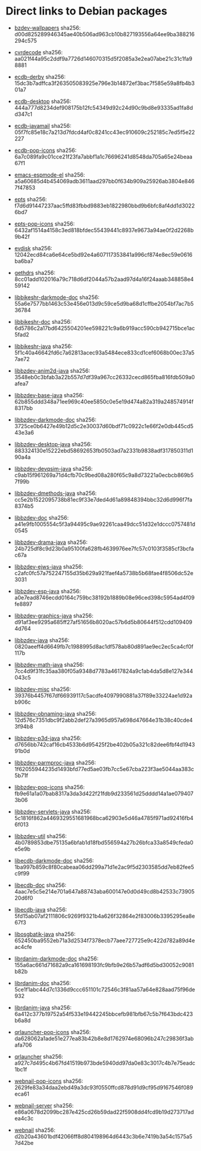 # Direct links to Debian packages
 
  - [bzdev-wallpapers](./archive/pool/contrib/b/bzdev-wallpapers/bzdev-wallpapers_1.0.0_all.deb)
    sha256: d00d825289946345ae40b506ad963cb10b827193556a64ee9ba388216294c575
 
  - [cvrdecode](./archive/pool/contrib/c/cvrdecode/cvrdecode_1.2_all.deb)
    sha256: aa021f44a95c2ddf9a7726d146070315d5f2085a3e2ea07abe21c31c1fa98881
 
  - [ecdb-derby](./archive/pool/contrib/e/ecdb-derby/ecdb-derby_0.1.7_all.deb)
    sha256: 15dc3b7adffca3f263505083925e796e3b14872ef3bac7f585e59a8fb4b301a7
 
  - [ecdb-desktop](./archive/pool/contrib/e/ecdb-desktop/ecdb-desktop_0.1.7_all.deb)
    sha256: 444a777d8234def908175b12fc54349d92c24d90c9bd8e93335ad1fa8dd347c1
 
  - [ecdb-javamail](./archive/pool/contrib/e/ecdb-javamail/ecdb-javamail_0.1.7_all.deb)
    sha256: 05f7fc85e18c7a213d7fdcd4af0c8241cc43ec910609c252185c7ed5f5e22227
 
  - [ecdb-pop-icons](./archive/pool/contrib/e/ecdb-pop-icons/ecdb-pop-icons_0.1.7_all.deb)
    sha256: 6a7c089fa9c01cce21f23fa7abbf1a1c76696241d8548da705a65e24beaa67f1
 
  - [emacs-espmode-el](./archive/pool/contrib/e/emacs-espmode-el/emacs-espmode-el_1.1_all.deb)
    sha256: a5a60685d4b454069adb3611aad297bb0f634b909a25926ab3804e8467f47853
 
  - [epts](./archive/pool/contrib/e/epts/epts_1.1.29_all.deb)
    sha256: f7d6d91447237aac5ffd83fbbd9883eb1822980bbd9b6bfc8af4dd1d30226bd7
 
  - [epts-pop-icons](./archive/pool/contrib/e/epts-pop-icons/epts-pop-icons_1.1.29_all.deb)
    sha256: 6432af1514a4158c3ed818bfdec55439441c8937e9673a94ae0f2d2268b9b42f
 
  - [evdisk](./archive/pool/contrib/e/evdisk/evdisk_1.13.1_all.deb)
    sha256: 12042ecd84ca6e64ce5bd92e4a607117353841a996cf874e8ec59e0616ba6ba7
 
  - [gethdrs](./archive/pool/contrib/g/gethdrs/gethdrs_1.1.1_all.deb)
    sha256: 8cc01add102016a79c718d6df2044a57b2aad97d4a16f24aaab348858e459142
 
  - [libbikeshr-darkmode-doc](./archive/pool/contrib/libb/libbikeshr-darkmode-doc/libbikeshr-darkmode-doc_1.4.9_all.deb)
    sha256: 55a6e7577bb1463c53e456e013d9c59ce5d9ba68d1cffbe2054bf7ac7b536784
 
  - [libbikeshr-doc](./archive/pool/contrib/libb/libbikeshr-doc/libbikeshr-doc_1.4.9_all.deb)
    sha256: 6d5786c2a17bd6425504201ee598221c9a6b919acc590cb942715bce1ac5fad2
 
  - [libbikeshr-java](./archive/pool/contrib/libb/libbikeshr-java/libbikeshr-java_1.4.9_all.deb)
    sha256: 5f1c40a46642fd6c7a62813acec93a5484ece833cd1cef6068b00ec37a57ae72
 
  - [libbzdev-anim2d-java](./archive/pool/contrib/libb/libbzdev-anim2d-java/libbzdev-anim2d-java_2.1.45_all.deb)
    sha256: 3548eb0c3bfab3a22b557d7df39a967cc26332cecd865fba816fdb509a0afea7
 
  - [libbzdev-base-java](./archive/pool/contrib/libb/libbzdev-base-java/libbzdev-base-java_2.1.45_all.deb)
    sha256: 62b855ddd348a71ee969c40ee5850c0e5e19d474a82a319a248574914f8317bb
 
  - [libbzdev-darkmode-doc](./archive/pool/contrib/libb/libbzdev-darkmode-doc/libbzdev-darkmode-doc_2.1.45_all.deb)
    sha256: 3725ce0b6427e49b12d5c2e30037d60bdf71c0922c1e66f2e0db445cd543e3a6
 
  - [libbzdev-desktop-java](./archive/pool/contrib/libb/libbzdev-desktop-java/libbzdev-desktop-java_2.1.45_all.deb)
    sha256: 883324130e15222ebd58692653fb0503ad7a2331b9838adf317850311d190a4a
 
  - [libbzdev-devqsim-java](./archive/pool/contrib/libb/libbzdev-devqsim-java/libbzdev-devqsim-java_2.1.45_all.deb)
    sha256: c9ab15f961269a71d4cfb70c9bed08a280f65c9a8d73221a0ecbcb869b57f99b
 
  - [libbzdev-dmethods-java](./archive/pool/contrib/libb/libbzdev-dmethods-java/libbzdev-dmethods-java_2.1.45_all.deb)
    sha256: cc5e2b1522095738b81ec9f33e7ded4d61a89848394bbc32d6d996f7fa8374b5
 
  - [libbzdev-doc](./archive/pool/contrib/libb/libbzdev-doc/libbzdev-doc_2.1.45_all.deb)
    sha256: a41e9fb1005554c5f3a94495c9ae92261caa49dcc51d32e1dccc0757481d0545
 
  - [libbzdev-drama-java](./archive/pool/contrib/libb/libbzdev-drama-java/libbzdev-drama-java_2.1.45_all.deb)
    sha256: 24b725df8c9d23b0a95100fa628fb4639976ee7fc57c0103f3585cf3bcfac67a
 
  - [libbzdev-ejws-java](./archive/pool/contrib/libb/libbzdev-ejws-java/libbzdev-ejws-java_2.1.45_all.deb)
    sha256: c2afc0fc57a752247155d35b629a921faef4a5738b5b68fae4f8506dc52e3031
 
  - [libbzdev-esp-java](./archive/pool/contrib/libb/libbzdev-esp-java/libbzdev-esp-java_2.1.45_all.deb)
    sha256: a0e7ead8746ecdd0164c759bc38192b1889b08e96ced398c5954ad4f09fe8897
 
  - [libbzdev-graphics-java](./archive/pool/contrib/libb/libbzdev-graphics-java/libbzdev-graphics-java_2.1.45_all.deb)
    sha256: d91af3ee9295a685ff27af51656b8020ac57b6d5b80644f512cdd1094094d764
 
  - [libbzdev-java](./archive/pool/contrib/libb/libbzdev-java/libbzdev-java_2.1.45_all.deb)
    sha256: 0820aeeff4d6649fb7c1988995d8ac1df578ab80d891ae9ec2ec5ca4cf0f117b
 
  - [libbzdev-math-java](./archive/pool/contrib/libb/libbzdev-math-java/libbzdev-math-java_2.1.45_all.deb)
    sha256: 7cc4d9f31fc35aa380f05a9348d7783a4617824a9c1ab4da5d8e127e344043c5
 
  - [libbzdev-misc](./archive/pool/contrib/libb/libbzdev-misc/libbzdev-misc_2.1.45_all.deb)
    sha256: 39376b4457f67df66939117c5acdfe4097990881a37f89e33224ae1d92ab906c
 
  - [libbzdev-obnaming-java](./archive/pool/contrib/libb/libbzdev-obnaming-java/libbzdev-obnaming-java_2.1.45_all.deb)
    sha256: 12d576c7351dbc9f2abb2def27a3965d957a698d47664e31b38c40cde43f94b8
 
  - [libbzdev-p3d-java](./archive/pool/contrib/libb/libbzdev-p3d-java/libbzdev-p3d-java_2.1.45_all.deb)
    sha256: d7656bb742caf16cb4533b6d95425f2be402b05a321c82dee6fbf4d194391b0d
 
  - [libbzdev-parmproc-java](./archive/pool/contrib/libb/libbzdev-parmproc-java/libbzdev-parmproc-java_2.1.45_all.deb)
    sha256: 1f62055944235d1493bfd77ed5ae03fb7cc5e67cba223f3ae5044aa383c5b71f
 
  - [libbzdev-pop-icons](./archive/pool/contrib/libb/libbzdev-pop-icons/libbzdev-pop-icons_2.1.45_all.deb)
    sha256: fb9e61a1a07bab8317a3da3d422f21fdb9d233561d25dddd14a1ae0794073b06
 
  - [libbzdev-servlets-java](./archive/pool/contrib/libb/libbzdev-servlets-java/libbzdev-servlets-java_2.1.45_all.deb)
    sha256: 5c1816f862a4469329551681968bca62903e5d46a4785f971ad92416fb46f013
 
  - [libbzdev-util](./archive/pool/contrib/libb/libbzdev-util/libbzdev-util_2.1.45_all.deb)
    sha256: 4b0789853dbe75135a6bfab1d18fbd556594a27b26bfca33a8549cfeda0e5e9b
 
  - [libecdb-darkmode-doc](./archive/pool/contrib/libe/libecdb-darkmode-doc/libecdb-darkmode-doc_0.1.7_all.deb)
    sha256: 1ba997b859c8f80cabeaa06dd299a71d1e2ac9f5d2303585dd7eb82fee5c9f99
 
  - [libecdb-doc](./archive/pool/contrib/libe/libecdb-doc/libecdb-doc_0.1.7_all.deb)
    sha256: 4aac7e5c5e214e701a647a88743aba600147e0d0d49cd8b42533c7390520d6f0
 
  - [libecdb-java](./archive/pool/contrib/libe/libecdb-java/libecdb-java_0.1.7_all.deb)
    sha256: 5fd15ab07af2111806c9269f9321b4a626f32864e2f83006b3395295ea8e67f3
 
  - [libosgbatik-java](./archive/pool/contrib/libo/libosgbatik-java/libosgbatik-java_0.4.2_all.deb)
    sha256: 652450ba9552eb71a3d2534f7378ecb77aee727725e9c422d782a89d4eac4cfe
 
  - [librdanim-darkmode-doc](./archive/pool/contrib/libr/librdanim-darkmode-doc/librdanim-darkmode-doc_1.4.13_all.deb)
    sha256: 155a6ac661d71682a9ca161698193fc9bfb9e26b57adf6d5bd30052c9081b82b
 
  - [librdanim-doc](./archive/pool/contrib/libr/librdanim-doc/librdanim-doc_1.4.13_all.deb)
    sha256: 5ce1f1abc44d7c1336d9ccc651101c72546c3f81aa57a64e828aad75f96de932
 
  - [librdanim-java](./archive/pool/contrib/libr/librdanim-java/librdanim-java_1.4.13_all.deb)
    sha256: 6a412c377b19752a54f533e19442245bbcefb981bfb67c5b7f643bdc423b6a8d
 
  - [qrlauncher-pop-icons](./archive/pool/contrib/q/qrlauncher-pop-icons/qrlauncher-pop-icons_1.14_all.deb)
    sha256: da628062a1ade51e277ea83b42b8e8d1762974e68096b247c29836f3abafa706
 
  - [qrlauncher](./archive/pool/contrib/q/qrlauncher/qrlauncher_1.14_all.deb)
    sha256: a927c7d495c4b67fd41519b973bde5940dd97da0e83c3017c4b7e75eadc1bc1f
 
  - [webnail-pop-icons](./archive/pool/contrib/w/webnail-pop-icons/webnail-pop-icons_1.6.27_all.deb)
    sha256: 2629fe83a34daa2ebd49a3dc93f0550ffcd878d91d9cf95d9167546f089eca61
 
  - [webnail-server](./archive/pool/contrib/w/webnail-server/webnail-server_1.6.27_all.deb)
    sha256: e86a0678d2099bc287e425cd26b59dad22f5908dd4fcd9b19d273717adea4c3c
 
  - [webnail](./archive/pool/contrib/w/webnail/webnail_1.6.27_all.deb)
    sha256: d2b20a43601bdf42066ff8d804198964d6443c3b6e7419b3a54c1575a57d42be
